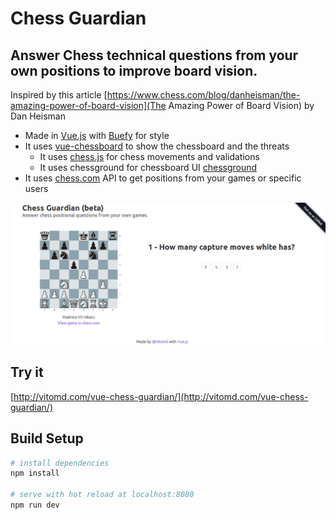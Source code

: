# Chess Guardian

## Answer Chess technical questions from your own positions to improve board vision.

Inspired by this article [https://www.chess.com/blog/danheisman/the-amazing-power-of-board-vision](The Amazing Power of Board Vision) by Dan Heisman

- Made in [Vue.js](http://vuejs.org) with [Buefy](https://buefy.github.io) for style
- It uses [vue-chessboard](https://github.com/vitogit/vue-chessboard) to show the chessboard and the threats
  - It uses [chess.js](https://github.com/jhlywa/chess.js) for chess movements and validations
  - It uses chessground for chessboard UI  [chessground](https://github.com/ornicar/chessground)
- It uses [chess.com](http://chess.com) API to get positions from your games or specific users

![screenshoot](vue-chess-guardian.png)

## Try it

[http://vitomd.com/vue-chess-guardian/](http://vitomd.com/vue-chess-guardian/)

## Build Setup

``` bash
# install dependencies
npm install

# serve with hot reload at localhost:8080
npm run dev

```

